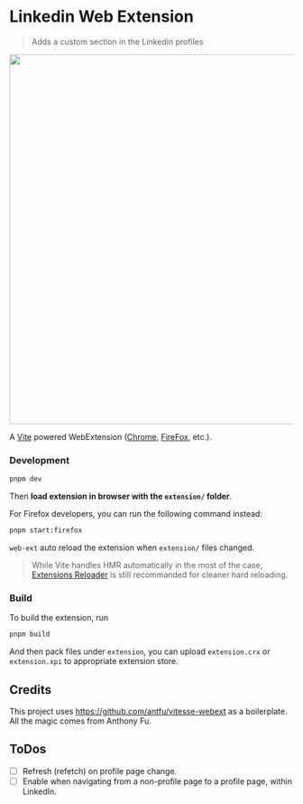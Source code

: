 # Linkedin Web Extension

> Adds a custom section in the Linkedin profiles

<p align="center">
<img width="655" src="https://user-images.githubusercontent.com/6775220/142335875-18fea440-c499-467b-884c-78154344c92b.png"><br/>
</p>

A [Vite](https://vitejs.dev/) powered WebExtension ([Chrome](https://developer.chrome.com/docs/extensions/reference/), [FireFox](https://addons.mozilla.org/en-US/developers/), etc.).

### Development

```bash
pnpm dev
```

Then **load extension in browser with the `extension/` folder**.

For Firefox developers, you can run the following command instead:

```bash
pnpm start:firefox
```

`web-ext` auto reload the extension when `extension/` files changed.

> While Vite handles HMR automatically in the most of the case, [Extensions Reloader](https://chrome.google.com/webstore/detail/fimgfedafeadlieiabdeeaodndnlbhid) is still recommanded for cleaner hard reloading.

### Build

To build the extension, run

```bash
pnpm build
```

And then pack files under `extension`, you can upload `extension.crx` or `extension.xpi` to appropriate extension store.

## Credits

This project uses https://github.com/antfu/vitesse-webext as a boilerplate. All the magic comes from Anthony Fu.

## ToDos

- [ ] Refresh (refetch) on profile page change.
- [ ] Enable when navigating from a non-profile page to a profile page, within LinkedIn.

